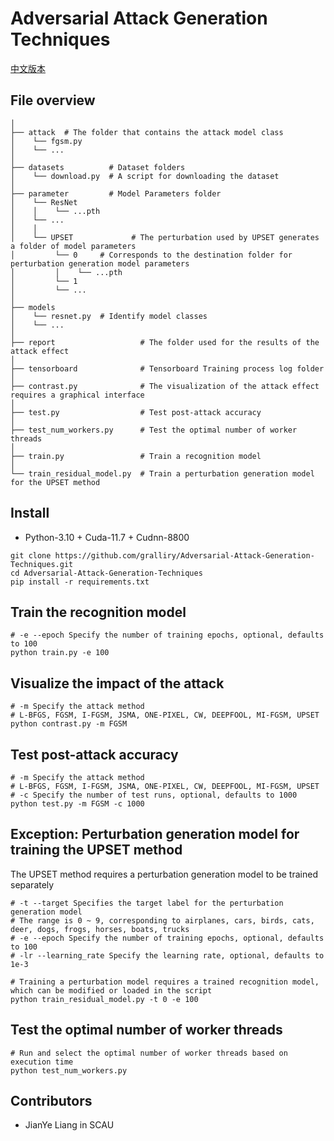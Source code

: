# Adversarial Attack Generation Techniques

[中文版本](./assets/README.cn.md)

## File overview

```
│
├── attack  # The folder that contains the attack model class
│    └── fgsm.py
│    └── ...
│
├── datasets          # Dataset folders
│    └── download.py  # A script for downloading the dataset
│
├── parameter         # Model Parameters folder
│    └── ResNet
│    │    └── ...pth
│    └── ...
│    │ 
│    └── UPSET             # The perturbation used by UPSET generates a folder of model parameters
│         └── 0     # Corresponds to the destination folder for perturbation generation model parameters
│         │    └── ...pth
│         └── 1
│         └── ...
│
├── models       
│    └── resnet.py  # Identify model classes
│    └── ...
│
├── report                   # The folder used for the results of the attack effect
│ 
├── tensorboard              # Tensorboard Training process log folder
│
├── contrast.py              # The visualization of the attack effect requires a graphical interface
│
├── test.py                  # Test post-attack accuracy
│
├── test_num_workers.py      # Test the optimal number of worker threads
│
├── train.py                 # Train a recognition model
│
└── train_residual_model.py  # Train a perturbation generation model for the UPSET method
```

## Install

* Python-3.10 + Cuda-11.7 + Cudnn-8800

```shell
git clone https://github.com/gralliry/Adversarial-Attack-Generation-Techniques.git
cd Adversarial-Attack-Generation-Techniques
pip install -r requirements.txt
```

## Train the recognition model

```shell
# -e --epoch Specify the number of training epochs, optional, defaults to 100
python train.py -e 100
```

## Visualize the impact of the attack

```shell
# -m Specify the attack method
# L-BFGS, FGSM, I-FGSM, JSMA, ONE-PIXEL, CW, DEEPFOOL, MI-FGSM, UPSET
python contrast.py -m FGSM
```

## Test post-attack accuracy

```shell
# -m Specify the attack method
# L-BFGS, FGSM, I-FGSM, JSMA, ONE-PIXEL, CW, DEEPFOOL, MI-FGSM, UPSET
# -c Specify the number of test runs, optional, defaults to 1000
python test.py -m FGSM -c 1000
```

## Exception: Perturbation generation model for training the UPSET method

The UPSET method requires a perturbation generation model to be trained separately

```shell
# -t --target Specifies the target label for the perturbation generation model
# The range is 0 ~ 9, corresponding to airplanes, cars, birds, cats, deer, dogs, frogs, horses, boats, trucks
# -e --epoch Specify the number of training epochs, optional, defaults to 100
# -lr --learning_rate Specify the learning rate, optional, defaults to 1e-3

# Training a perturbation model requires a trained recognition model, which can be modified or loaded in the script
python train_residual_model.py -t 0 -e 100
```

## Test the optimal number of worker threads

```shell
# Run and select the optimal number of worker threads based on execution time
python test_num_workers.py
```

## Contributors

- JianYe Liang in SCAU
